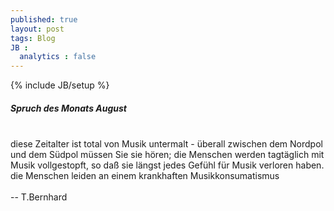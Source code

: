 ```yaml
---
published: true
layout: post
tags: Blog
JB :
  analytics : false
---
```


{% include JB/setup %}

<p>
<h5> Spruch des Monats August</h5><br />
diese Zeitalter ist total von Musik untermalt - überall zwischen dem Nordpol und dem Südpol müssen Sie sie hören; die Menschen werden tagtäglich mit Musik vollgestopft, so daß sie längst jedes Gefühl für Musik verloren haben.
die Menschen leiden an einem krankhaften Musikkonsumatismus<br /><br />
-- T.Bernhard<br /><br /><br />
</p>